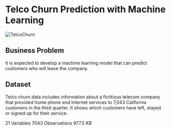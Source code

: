 # Telco Churn Prediction with Machine Learning
![TelcoChurn](https://user-images.githubusercontent.com/84645968/217059544-0e4bf3e3-b5b3-4f37-a108-8ccd7573810e.png)
## Business Problem
It is expected to develop a machine learning model that can predict customers who will leave the company.
## Dataset
Telco churn data includes information about a fictitious telecom company that provided home phone and Internet services to 7,043 California customers in the third quarter. It shows which customers have left, stayed or signed up for their service.

21 Variables 7043 Observations 977.5 KB
